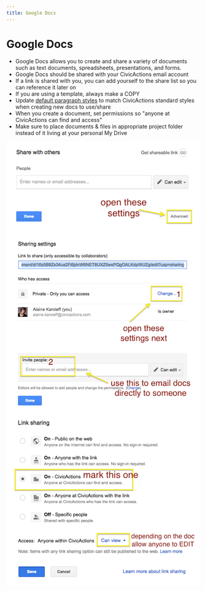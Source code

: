 ```yaml
---
title: Google Docs
---
```


# Google Docs

-   Google Docs allows you to create and share a variety of documents such as text documents, spreadsheets, presentations, and forms.
-   Google Docs should be shared with your CivicActions email account
-   If a link is shared with you, you can add yourself to the share list so you can reference it later on
-   If you are using a template, always make a COPY
-   Update [default paragraph styles](https://docs.google.com/document/d/1M-q4Wh0TfKctkaHRmJQumsIn_faTimyTub8qu3qGM7k/edit) to match CivicActions standard styles when creating new docs to use/share
-   When you create a document, set permissions so "anyone at CivicActions can find and access"
-   Make sure to place documents & files in appropriate project folder instead of it living at your personal My Drive

![Open settings](../../assets/images/sharing1.png "Open settings")
![Advanced settings](../../assets/images/sharing2.png "Advanced settings")
![Select Link](../../assets/images/sharing3.png "Select link")
